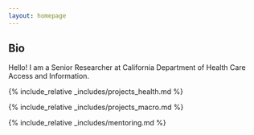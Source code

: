 ```yaml
---
layout: homepage
---
```


## Bio
Hello! I am a Senior Researcher at California Department of Health Care Access and Information. 


{% include_relative _includes/projects_health.md %}

{% include_relative _includes/projects_macro.md %}

{% include_relative _includes/mentoring.md %}





